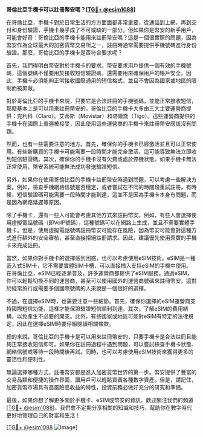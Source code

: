**哥倫比亞手機卡可以註冊幣安嗎？[[TG💪+ @esim1088](https://t.me/s/esim1088)]**

在哥倫比亞，手機卡對於日常生活的方方面面都非常重要，從通話到上網，再到支付和身份驗證，手機卡幾乎成了不可或缺的一部分。但如果你是幣安的新手用戶，可能會好奇：哥倫比亞的手機卡能用來註冊幣安嗎？這是一個很實際的問題，因為幣安作為全球最大的加密貨幣交易所之一，註冊時通常需要提供手機號碼進行身份驗證。那麼，哥倫比亞的手機卡是否符合要求呢？

首先，我們得明白幣安對於手機卡的要求。幣安要求用戶提供一個有效的手機號碼，這個號碼不僅要用於接收短信驗證碼，還需要用來確保用戶的帳戶安全。因此，手機卡必須能夠正常接收國際通用的短信格式，並且不會因為國家或地區的限制而被屏蔽。

對於哥倫比亞的手機卡來說，只要它是合法註冊的手機號碼，並能正常接收短信，那麼基本上是可以用來註冊幣安的。哥倫比亞的手機卡大多由三大主要運營商提供：克利科（Claro）、艾蒂斯（Movistar）和塔爾喬（Tigo）。這些運營商提供的手機卡在國際上普遍被接受，因此使用這些運營商的手機卡來註冊幣安應該沒有問題。

然而，也有一些需要注意的地方。首先，確保你的手機卡已經激活並且可以正常使用。有些新購買的手機卡可能需要一段時間才能完全激活，這可能導致無法立即收到短信驗證碼。其次，確保你的手機卡沒有欠費或處於停機狀態。如果手機卡無法正常使用，幣安系統可能無法成功發送驗證短信。

另外，如果你在使用哥倫比亞的手機卡註冊幣安時遇到問題，可以考慮一些解決方案。例如，檢查手機網絡信號是否穩定，或者嘗試在不同的時間段重試註冊。有時候，短信驗證碼可能需要一段時間才能到達，這並不是因為手機卡本身有問題，而是因為網路延遲等原因。

除了手機卡，還有一些人可能會考慮其他方式來註冊幣安。例如，有些人會選擇使用虛擬電話號碼（即VoIP號碼），這種號碼可以在網路上生成，並且不需要實體手機卡。但是，使用虛擬電話號碼註冊幣安可能存在風險，因為幣安可能會對這種方式進行額外的安全審核，甚至直接拒絕註冊請求。因此，建議優先使用真實的手機卡來完成註冊。

當然，如果你對手機卡的選擇感到困惑，也可以考慮使用eSIM技術。eSIM是一種嵌入式SIM卡，它不需要實體SIM卡槽，可以直接插入支持eSIM的手機中使用。在哥倫比亞，eSIM已經逐漸普及，許多運營商都提供了eSIM服務。通過eSIM，你可以輕鬆切換不同的運營商，甚至可以使用國外的運營商號碼來註冊幣安。這對於經常旅行或需要多個國際號碼的人來說是一個很好的選擇。

不過，在選擇eSIM時，也需要注意一些細節。首先，確保你選擇的eSIM運營商支持國際短信功能，這樣才能保證驗證短信順利到達。其次，了解eSIM的費用結構，以免產生不必要的開支。此外，有些國家或地區可能對eSIM有特定的法律規定，因此在選擇eSIM時要仔細閱讀相關條款。

總的來說，哥倫比亞的手機卡是可以用來註冊幣安的，只要手機卡是合法註冊且能夠正常接收短信即可。如果你在註冊過程中遇到問題，可以嘗試檢查手機卡狀態、網絡信號或等待一段時間後再試。同時，也可以考慮使用eSIM技術來獲得更多的靈活性和便利性。

無論選擇哪種方式，註冊幣安都是進入加密貨幣世界的第一步。幣安提供了豐富的交易品類和便捷的操作界面，讓用戶可以輕鬆買賣各種數字資產。但是，請記住，加密貨幣市場具有高風險高收益的特性，投資前務必做好充分的研究和準備。

最後，如果你想了解更多關於手機卡、eSIM或幣安的資訊，歡迎關注我們的頻道[[TG💪+ @esim1088](https://t.me/s/esim1088)]。我們會不定期分享相關的知識和技巧，幫助你在數字時代更好地管理自己的財富和生活！ 

[[TG💪+ @esim1088](https://t.me/s/esim1088) ![Image](https://i.postimg.cc/4NQfJmqS/Snipaste-2025-05-13-00-14-12.png)]